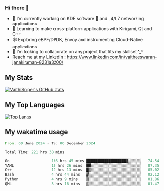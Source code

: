 ### Hi there 👋

- 🔭 I’m currently working on KDE software 💓 and L4/L7 networking applications 
- 📖 Learning to make cross-platform applications with Kirigami, Qt and C++
- 🕸️ Exploring eBPF/DPDK, Envoy and instrumenting Cloud-Native applications. 
- 👯 I’m looking to collaborate on any project that fits my skillset ^_^
- Reach me at my LinkedIn : https://www.linkedin.com/in/vaitheeswaran-janakiraman-8231a3200/

## My Stats
[![VaithiSniper's GitHub stats](https://github-readme-stats.vercel.app/api?username=VaithiSniper&hide=stars&theme=radical)](https://github.com/anuraghazra/github-readme-stats)

## My Top Languages

[![Top Langs](https://github-readme-stats.vercel.app/api/top-langs/?username=VaithiSniper&layout=compact)](https://github.com/anuraghazra/github-readme-stats)

## My wakatime usage

<!--START_SECTION:waka-->

```rust
From: 09 June 2024 - To: 08 December 2024

Total Time: 221 hrs 38 mins

Go                   166 hrs 45 mins ██████████████████▓░░░░░░   74.54 %
YAML                 16 hrs 26 mins  ██░░░░░░░░░░░░░░░░░░░░░░░   07.35 %
C++                  11 hrs 13 mins  █▒░░░░░░░░░░░░░░░░░░░░░░░   05.02 %
Bash                 4 hrs 44 mins   ▓░░░░░░░░░░░░░░░░░░░░░░░░   02.12 %
Python               4 hrs 9 mins    ▒░░░░░░░░░░░░░░░░░░░░░░░░   01.86 %
QML                  3 hrs 16 mins   ▒░░░░░░░░░░░░░░░░░░░░░░░░   01.47 %
```

<!--END_SECTION:waka-->

